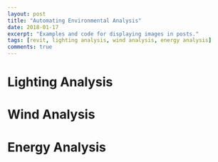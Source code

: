 ```yaml
---
layout: post
title: "Automating Environmental Analysis"
date: 2018-01-17
excerpt: "Examples and code for displaying images in posts."
tags: [revit, lighting analysis, wind analysis, energy analysis]
comments: true
---
```

# Lighting Analysis

# Wind Analysis

# Energy Analysis
